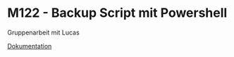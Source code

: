 <div>
  <h1>M122 - Backup Script mit Powershell</h1>
  <p>Gruppenarbeit mit Lucas</p>
  <p><a href="https://github.com/JeppyXD/M122-Backup/blob/main/doc/M122_LB3_Bericht_V3_SINF21s_Joel_Lucas.pdf">Dokumentation</a></p>
</div>
